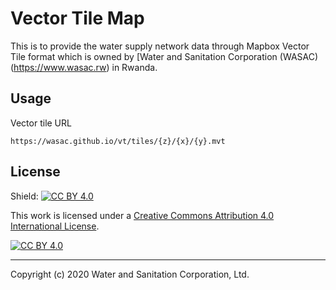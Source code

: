 # Vector Tile Map

This is to provide the water supply network data through Mapbox Vector Tile format which is owned by [Water and Sanitation Corporation (WASAC)(https://www.wasac.rw) in Rwanda.

## Usage

Vector tile URL
```
https://wasac.github.io/vt/tiles/{z}/{x}/{y}.mvt
```

## License

Shield: [![CC BY 4.0][cc-by-shield]][cc-by]

This work is licensed under a [Creative Commons Attribution 4.0 International
License][cc-by].

[![CC BY 4.0][cc-by-image]][cc-by]

[cc-by]: http://creativecommons.org/licenses/by/4.0/
[cc-by-image]: https://i.creativecommons.org/l/by/4.0/88x31.png
[cc-by-shield]: https://img.shields.io/badge/License-CC%20BY%204.0-lightgrey.svg


---
Copyright (c) 2020 Water and Sanitation Corporation, Ltd.
